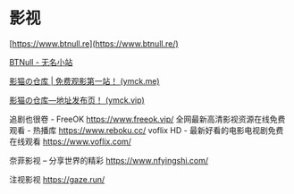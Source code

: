 # 影视



[https://www.btnull.re](https://www.btnull.re/)

[BTNull - 无名小站](https://www.btnull.org/)

[影猫の仓库 | 免费观影第一站！ (ymck.me)](https://ymck.me/)

[影猫の仓库—地址发布页！ (ymck.vip)](https://ymck.vip/)



追剧也很卷 - FreeOK
https://www.freeok.vip/
全网最新高清影视资源在线免费观看 - 热播库
https://www.reboku.cc/
voflix HD - 最新好看的电影电视剧免费在线观看
https://www.voflix.com/

奈菲影视 – 分享世界的精彩
https://www.nfyingshi.com/

注视影视
https://gaze.run/
